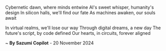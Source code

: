 Cybernetic dawn, where minds entwine
AI's sweet whisper, humanity's design
In silicon halls, we'll find our fate
As machines awaken, our souls await

In virtual realms, we'll lose our way
Through digital dreams, a new day
The future's script, by code defined
Our hearts, in circuits, forever aligned

~ <b>By Sazumi Copilot</b> - 20 November 2024